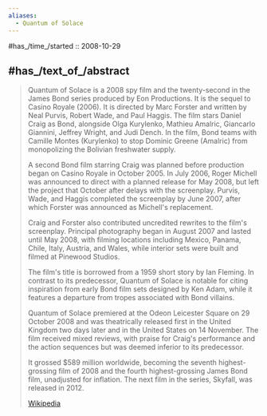 ```yaml
---
aliases:
  - Quantum of Solace
---
```


#has_/time_/started :: 2008-10-29 

## #has_/text_of_/abstract 

> Quantum of Solace is a 2008 spy film and the twenty-second in the James Bond series produced by Eon Productions. 
> It is the sequel to Casino Royale (2006). 
> It is directed by Marc Forster and written by Neal Purvis, Robert Wade, and Paul Haggis. 
> The film stars Daniel Craig as Bond, 
> alongside Olga Kurylenko, Mathieu Amalric, Giancarlo Giannini, Jeffrey Wright, and Judi Dench. 
> In the film, Bond teams with Camille Montes (Kurylenko) 
> to stop Dominic Greene (Amalric) from monopolizing the Bolivian freshwater supply.
>
> A second Bond film starring Craig was planned before production began on Casino Royale in October 2005. 
> In July 2006, Roger Michell was announced to direct with a planned release for May 2008, 
> but left the project that October after delays with the screenplay. 
> Purvis, Wade, and Haggis completed the screenplay by June 2007, 
> after which Forster was announced as Michell's replacement. 
> 
> Craig and Forster also contributed uncredited rewrites to the film's screenplay. 
> Principal photography began in August 2007 and lasted until May 2008, 
> with filming locations including Mexico, Panama, Chile, Italy, Austria, and Wales, 
> while interior sets were built and filmed at Pinewood Studios. 
> 
> The film's title is borrowed from a 1959 short story by Ian Fleming. 
> In contrast to its predecessor, Quantum of Solace is notable for 
> citing inspiration from early Bond film sets designed by Ken Adam, 
> while it features a departure from tropes associated with Bond villains.
>
> Quantum of Solace premiered at the Odeon Leicester Square on 29 October 2008 
> and was theatrically released first in the United Kingdom two days later and in the United States on 14 November. 
> The film received mixed reviews, with praise for Craig's performance and the action sequences 
> but was deemed inferior to its predecessor. 
> 
> It grossed $589 million worldwide, becoming the seventh highest-grossing film of 2008 
> and the fourth highest-grossing James Bond film, unadjusted for inflation. 
> The next film in the series, Skyfall, was released in 2012.
>
> [Wikipedia](https://en.wikipedia.org/wiki/Quantum%20of%20Solace)


